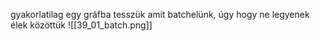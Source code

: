 gyakorlatilag egy gráfba tesszük amit batchelünk, úgy hogy ne legyenek élek közöttük
![[39_01_batch.png]]
